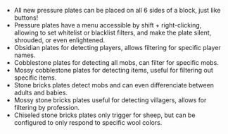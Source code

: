 + All new pressure plates can be placed on all 6 sides of a block, just like buttons!
+ Pressure plates have a menu accessible by shift + right-clicking, allowing to set whitelist or blacklist filters, and make the plate silent, shrouded, or even enlightened.
+ Obsidian plates for detecting players, allows filtering for specific player names.
+ Cobblestone plates for detecting all mobs, can filter for specific mobs.
+ Mossy cobblestone plates for detecting items, useful for filtering out specific items.
+ Stone bricks plates detect mobs and can even differenciate between adults and babies.
+ Mossy stone bricks plates useful for detecting villagers, allows for filtering by profession.
+ Chiseled stone bricks plates only trigger for sheep, but can be configured to only respond to specific wool colors.